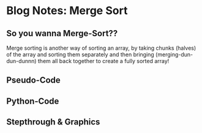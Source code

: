 # Blog Notes: Merge Sort

## So you wanna Merge-Sort??
Merge sorting is another way of sorting an array, by taking chunks (halves) of the array and sorting them separately and then bringing (merging-dun-dun-dunnn) them all back together to create a fully sorted array!

## Pseudo-Code
## Python-Code
## Stepthrough & Graphics